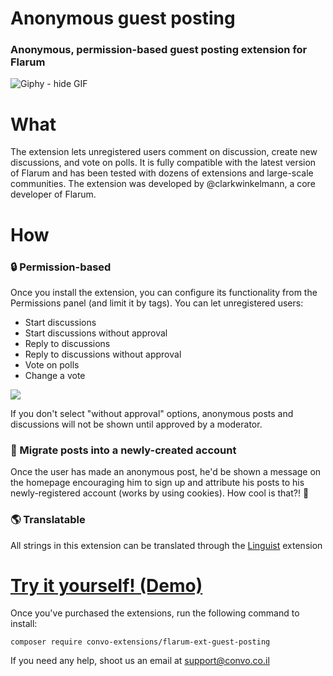 # Anonymous guest posting
### Anonymous, permission-based guest posting extension for Flarum

![Giphy - hide GIF](https://media2.giphy.com/media/COYGe9rZvfiaQ/giphy.gif?cid=7175f6ac2w2ple7hor4yiac55sbx3tcjdxxe0swvvudgh31p&rid=giphy.gif&ct=g)

# What
The extension lets unregistered users comment on discussion, create new discussions, and vote on polls. It is fully compatible with the latest version of Flarum and has been tested with dozens of extensions and large-scale communities. The extension was developed by @clarkwinkelmann, a core developer of Flarum.


# How

### 🔒 Permission-based
Once you install the extension, you can configure its functionality from the Permissions panel (and limit it by tags). You can let unregistered users:
- Start discussions
- Start discussions without approval
- Reply to discussions
- Reply to discussions without approval
- Vote on polls
- Change a vote

![](https://i.imgur.com/cys1e84h.jpg)

If you don't select "without approval" options, anonymous posts and discussions will not be shown until approved by a moderator.

### 👤 Migrate posts into a newly-created account

Once the user has made an anonymous post, he'd be shown a message on the homepage encouraging him to sign up and attribute his posts to his newly-registered account (works by using cookies). How cool is that?! 🤯

### 🌎 Translatable

All strings in this extension can be translated through the [Linguist](https://discuss.flarum.org/d/7026-linguist-customize-translations-with-ease) extension

# [Try it yourself! (Demo)](https://convo-extensions-demo.convo.co.il/d/1-anonymous-guest-posting)

Once you've purchased the extensions, run the following command to install:

```
composer require convo-extensions/flarum-ext-guest-posting
```

If you need any help, shoot us an email at support@convo.co.il
